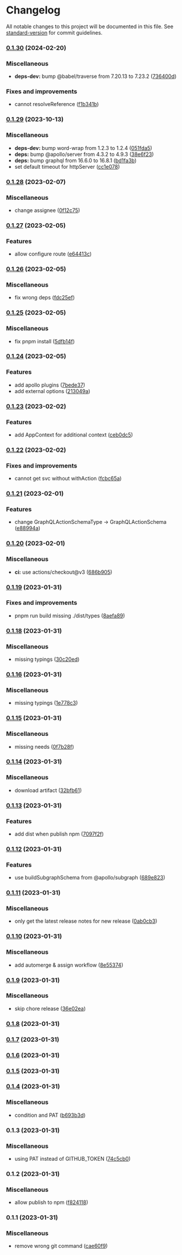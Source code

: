 # Changelog

All notable changes to this project will be documented in this file. See [standard-version](https://github.com/conventional-changelog/standard-version) for commit guidelines.

### [0.1.30](https://github.com/ltv/moleculer-apollo-server-mixin/branches/compare/v0.1.30%0Dv0.1.29) (2024-02-20)


### Miscellaneous

* **deps-dev:** bump @babel/traverse from 7.20.13 to 7.23.2 ([736400d](https://github.com/ltv/moleculer-apollo-server-mixin/commits/736400dce7d6c7089c7df124e17b90d1f68f6c7e))


### Fixes and improvements

* cannot resolveReference ([f1b341b](https://github.com/ltv/moleculer-apollo-server-mixin/commits/f1b341b3d9337397577d8674a35d7c2432df3094))

### [0.1.29](https://github.com/ltv/moleculer-apollo-server-mixin/branches/compare/v0.1.29%0Dv0.1.28) (2023-10-13)


### Miscellaneous

* **deps-dev:** bump word-wrap from 1.2.3 to 1.2.4 ([051fda5](https://github.com/ltv/moleculer-apollo-server-mixin/commits/051fda57ee029432d43a05c179b1990d5e27989d))
* **deps:** bump @apollo/server from 4.3.2 to 4.9.3 ([38e6f23](https://github.com/ltv/moleculer-apollo-server-mixin/commits/38e6f23a8bc0d06c8f95c82570478726c1d3508f))
* **deps:** bump graphql from 16.6.0 to 16.8.1 ([bd1fa3b](https://github.com/ltv/moleculer-apollo-server-mixin/commits/bd1fa3b6b4fc19d1d2d2d50c2e01a629064bbe63))
* set default timeout for httpServer ([cc1e078](https://github.com/ltv/moleculer-apollo-server-mixin/commits/cc1e07884d4c66fcfc2eca366ccd2edf25509531))

### [0.1.28](https://github.com/ltv/moleculer-apollo-server-mixin/branches/compare/v0.1.28%0Dv0.1.27) (2023-02-07)


### Miscellaneous

* change assignee ([0f12c75](https://github.com/ltv/moleculer-apollo-server-mixin/commits/0f12c75fc1c8320106a70ceb0a34640ff781f12c))

### [0.1.27](https://github.com/ltv/moleculer-apollo-server-mixin/branches/compare/v0.1.27%0Dv0.1.26) (2023-02-05)


### Features

* allow configure route ([e64413c](https://github.com/ltv/moleculer-apollo-server-mixin/commits/e64413c1f8f87e72171ffe2674a9fd431272924a))

### [0.1.26](https://github.com/ltv/moleculer-apollo-server-mixin/branches/compare/v0.1.26%0Dv0.1.25) (2023-02-05)


### Miscellaneous

* fix wrong deps ([fdc25ef](https://github.com/ltv/moleculer-apollo-server-mixin/commits/fdc25ef4945eb0ee3b03866f9af2edde9a75239d))

### [0.1.25](https://github.com/ltv/moleculer-apollo-server-mixin/branches/compare/v0.1.25%0Dv0.1.24) (2023-02-05)


### Miscellaneous

* fix pnpm install ([5dfb14f](https://github.com/ltv/moleculer-apollo-server-mixin/commits/5dfb14f6018c0001f3eb799eb41292ee96839c28))

### [0.1.24](https://github.com/ltv/moleculer-apollo-server-mixin/branches/compare/v0.1.24%0Dv0.1.23) (2023-02-05)


### Features

* add apollo plugins ([7bede37](https://github.com/ltv/moleculer-apollo-server-mixin/commits/7bede37fd8863b074ba7fbb759fd386fd5a944eb))
* add external options ([213049a](https://github.com/ltv/moleculer-apollo-server-mixin/commits/213049abc7c9f9119c2f8277f36cfeea0c3d4d84))

### [0.1.23](https://github.com/ltv/moleculer-apollo-server-mixin/branches/compare/v0.1.23%0Dv0.1.22) (2023-02-02)


### Features

* add AppContext for additional context ([ceb0dc5](https://github.com/ltv/moleculer-apollo-server-mixin/commits/ceb0dc51bc15dc50f8d1c5f71e1597f0466b73cf))

### [0.1.22](https://github.com/ltv/moleculer-apollo-server-mixin/branches/compare/v0.1.22%0Dv0.1.21) (2023-02-02)


### Fixes and improvements

* cannot get svc without withAction ([fcbc65a](https://github.com/ltv/moleculer-apollo-server-mixin/commits/fcbc65ac9420bad96c71060e480101e4846c3921))

### [0.1.21](https://github.com/ltv/moleculer-apollo-server-mixin/branches/compare/v0.1.21%0Dv0.1.20) (2023-02-01)


### Features

* change GraphQLActionSchemaType -> GraphQLActionSchema ([e88994a](https://github.com/ltv/moleculer-apollo-server-mixin/commits/e88994a9699da2c1f2c8b211a8449337f3ff0fe1))

### [0.1.20](https://github.com/ltv/moleculer-apollo-server-mixin/branches/compare/v0.1.20%0Dv0.1.19) (2023-02-01)


### Miscellaneous

* **ci:** use actions/checkout@v3 ([686b905](https://github.com/ltv/moleculer-apollo-server-mixin/commits/686b905b8950e6d5d7d38ff3760d8743231662f0))

### [0.1.19](https://github.com/ltv/moleculer-apollo-server-mixin/branches/compare/v0.1.19%0Dv0.1.18) (2023-01-31)


### Fixes and improvements

* pnpm run build missing ./dist/types ([8aefa89](https://github.com/ltv/moleculer-apollo-server-mixin/commits/8aefa8965bc772ce1734669e41a5d794ceadfe77))

### [0.1.18](https://github.com/ltv/moleculer-apollo-server-mixin/branches/compare/v0.1.18%0Dv0.1.16) (2023-01-31)


### Miscellaneous

* missing typings ([30c20ed](https://github.com/ltv/moleculer-apollo-server-mixin/commits/30c20edc8d0956bcd0b459a3bad29bd18a07451c))

### [0.1.16](https://github.com/ltv/moleculer-apollo-server-mixin/branches/compare/v0.1.16%0Dv0.1.15) (2023-01-31)


### Miscellaneous

* missing typings ([1e778c3](https://github.com/ltv/moleculer-apollo-server-mixin/commits/1e778c37998d72656e35b695f879d1c25f760210))

### [0.1.15](https://github.com/ltv/moleculer-apollo-server-mixin/branches/compare/v0.1.15%0Dv0.1.14) (2023-01-31)


### Miscellaneous

* missing needs ([0f7b28f](https://github.com/ltv/moleculer-apollo-server-mixin/commits/0f7b28ffbec98545ff8bf5e3a6502ddf66ce2d6d))

### [0.1.14](https://github.com/ltv/moleculer-apollo-server-mixin/branches/compare/v0.1.14%0Dv0.1.13) (2023-01-31)


### Miscellaneous

* download artifact ([32bfb61](https://github.com/ltv/moleculer-apollo-server-mixin/commits/32bfb61f16bca8cc5cc44184e952854de3a3fd71))

### [0.1.13](https://github.com/ltv/moleculer-apollo-server-mixin/branches/compare/v0.1.13%0Dv0.1.12) (2023-01-31)


### Features

* add dist when publish npm ([7097f2f](https://github.com/ltv/moleculer-apollo-server-mixin/commits/7097f2f03d18e081a69e06137403e060cd005320))

### [0.1.12](https://github.com/ltv/moleculer-apollo-server-mixin/branches/compare/v0.1.12%0Dv0.1.11) (2023-01-31)


### Features

* use buildSubgraphSchema from @apollo/subgraph ([689e823](https://github.com/ltv/moleculer-apollo-server-mixin/commits/689e8239ae801205ce7efd289c4e76883ecf6977))

### [0.1.11](https://github.com/ltv/moleculer-apollo-server-mixin/branches/compare/v0.1.11%0Dv0.1.10) (2023-01-31)


### Miscellaneous

* only get the latest release notes for new release ([0ab0cb3](https://github.com/ltv/moleculer-apollo-server-mixin/commits/0ab0cb3ecb78d2de7765c53f1ecf7007b98e0b7e))

### [0.1.10](https://github.com/ltv/moleculer-apollo-server-mixin/branches/compare/v0.1.10%0Dv0.1.9) (2023-01-31)


### Miscellaneous

* add automerge & assign workflow ([8e55374](https://github.com/ltv/moleculer-apollo-server-mixin/commits/8e5537413c5665678cab72c14ef1c4c8ce18f21a))

### [0.1.9](https://github.com/ltv/moleculer-apollo-server-mixin/branches/compare/v0.1.9%0Dv0.1.8) (2023-01-31)


### Miscellaneous

* skip chore release ([36e02ea](https://github.com/ltv/moleculer-apollo-server-mixin/commits/36e02eab90b8b2eaacaca98930cb1c88110c09ae))

### [0.1.8](https://github.com/ltv/moleculer-apollo-server-mixin/branches/compare/v0.1.8%0Dv0.1.7) (2023-01-31)

### [0.1.7](https://github.com/ltv/moleculer-apollo-server-mixin/branches/compare/v0.1.7%0Dv0.1.6) (2023-01-31)

### [0.1.6](https://github.com/ltv/moleculer-apollo-server-mixin/branches/compare/v0.1.6%0Dv0.1.5) (2023-01-31)

### [0.1.5](https://github.com/ltv/moleculer-apollo-server-mixin/branches/compare/v0.1.5%0Dv0.1.4) (2023-01-31)

### [0.1.4](https://github.com/ltv/moleculer-apollo-server-mixin/branches/compare/v0.1.4%0Dv0.1.3) (2023-01-31)


### Miscellaneous

* condition and PAT ([b693b3d](https://github.com/ltv/moleculer-apollo-server-mixin/commits/b693b3da7f97081f4c171ccbce3deba7af5ffebe))

### 0.1.3 (2023-01-31)


### Miscellaneous

* using PAT instead of GITHUB_TOKEN ([74c5cb0](https://github.com/ltv/moleculer-apollo-server-mixin/commits/74c5cb01324d701a0b5a88e0c057e18ce7ecc745))

### 0.1.2 (2023-01-31)


### Miscellaneous

* allow publish to npm ([f824118](https://github.com/ltv/moleculer-apollo-server-mixin/commits/f8241180eae455345aa14922c6a31dbc715c58d0))

### 0.1.1 (2023-01-31)


### Miscellaneous

* remove wrong git command ([cae60f9](https://github.com/ltv/moleculer-apollo-server-mixin/commits/cae60f9d8c154ad6b6a7476965c2806e4a800d46))
